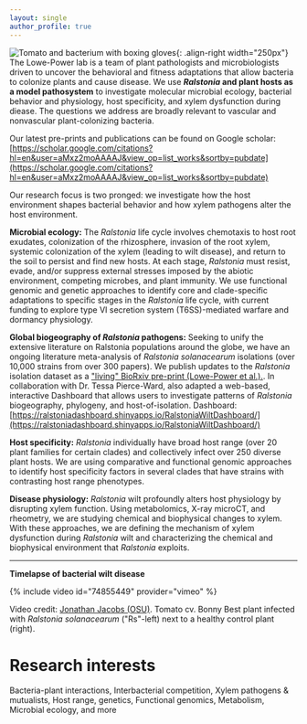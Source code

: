 ```yaml
---
layout: single
author_profile: true
---
```


![Tomato and bacterium with boxing gloves](/assets/tomato_vs_bacterium.png){: .align-right width="250px"}
The Lowe-Power lab is a team of plant pathologists and microbiologists driven to uncover the behavioral and fitness adaptations that allow bacteria to colonize plants and cause disease. We use  ***Ralstonia* and plant hosts as a model pathosystem** to investigate molecular microbial ecology, bacterial behavior and physiology, host specificity, and xylem dysfunction during diease. The questions we address are broadly relevant to vascular and nonvascular plant-colonizing bacteria.

Our latest pre-prints and publications can be found on Google scholar: [https://scholar.google.com/citations?hl=en&user=aMxz2moAAAAJ&view_op=list_works&sortby=pubdate](https://scholar.google.com/citations?hl=en&user=aMxz2moAAAAJ&view_op=list_works&sortby=pubdate) 

Our research focus is two pronged: we investigate how the host environment shapes bacterial behavior and how xylem pathogens alter the host environment.  

**Microbial ecology:** The *Ralstonia* life cycle involves chemotaxis to host root exudates, colonization of the rhizosphere, invasion of the root xylem, systemic colonization of the xylem (leading to wilt disease), and return to the soil to persist and find new hosts. At each stage, *Ralstonia* must resist, evade, and/or suppress external stresses imposed by the abiotic environment, competing microbes, and plant immunity. We use functional genomic and genetic approaches to identify core and clade-specific adaptations to specific stages in the *Ralstonia* life cycle, with current funding to explore type VI secretion system (T6SS)-mediated warfare and dormancy physiology. 

**Global biogeography of *Ralstonia* pathogens:** Seeking to unify the extensive literature on Ralstonia populations around the globe, we have an ongoing literature meta-analysis of *Ralstonia solanacearum* isolations (over 10,000 strains from over 300 papers). We publish updates to the *Ralstonia* isolation dataset as a ["living" BioRxiv pre-print (Lowe-Power et al.).](https://www.biorxiv.org/content/10.1101/2020.07.13.189936v5). In collaboration with Dr. Tessa Pierce-Ward, also adapted a web-based, interactive Dashboard that allows users to investigate patterns of *Ralstonia* biogeography, phylogeny, and host-of-isolation. Dashboard: [https://ralstoniadashboard.shinyapps.io/RalstoniaWiltDashboard/](https://ralstoniadashboard.shinyapps.io/RalstoniaWiltDashboard/)        

**Host specificity:** *Ralstonia* individually have broad host range (over 20 plant families for certain clades) and collectively infect over 250 diverse plant hosts.  We are using comparative and functional genomic approaches to identify host specificity factors in several clades that have strains with contrasting host range phenotypes. 

**Disease physiology:** *Ralstonia* wilt profoundly alters host physiology by disrupting xylem function. Using metabolomics, X-ray microCT, and rheometry, we are studying chemical and biophysical changes to xylem. With these approaches, we are defining the mechanism of xylem dysfunction during *Ralstonia* wilt and characterizing the chemical and biophysical environment that *Ralstonia* exploits. 

---

**Timelapse of bacterial wilt disease**

{% include video id="74855449" provider="vimeo" %}

Video credit: [Jonathan Jacobs (OSU)](https://caps.osu.edu/people/jacobs.1080). Tomato cv. Bonny Best plant infected with *Ralstonia solanacearum* ("Rs"-left) next to a healthy control plant (right).

# Research interests
Bacteria-plant interactions, Interbacterial competition, Xylem pathogens & mutualists, Host range, genetics, Functional genomics, Metabolism, Microbial ecology, and more
